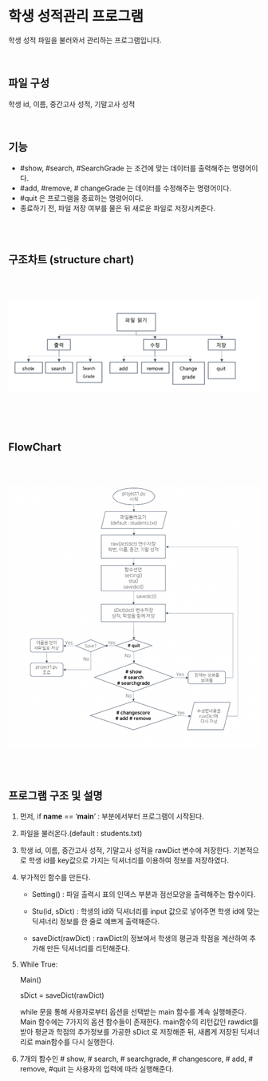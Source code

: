 # 학생 성적관리 프로그램



학생 성적 파일을 불러와서 관리하는 프로그램입니다.


<br/>

## 파일 구성

학생 id, 이름, 중간고사 성적, 기말고사 성적


<br/>

## 기능

- #show, #search, #SearchGrade 는 조건에 맞는 데이터를 출력해주는 명령어이다.
- #add, #remove, # changeGrade 는 데이터를 수정해주는 명령어이다.
- #quit 은 프로그램을 종료하는 명령어이다.
- 종료하기 전, 파일 저장 여부를 물은 뒤 새로운 파일로 저장시켜준다.


<br/><br/>

## 구조차트 (structure chart)

<br/><br/>


![](structurechart.png)







<br/><br/><br/>
## FlowChart



<br/><br/>

![](flowchart.png)



<br/><br/>
## 프로그램 구조 및 설명



1. 먼저, if __name__ == ‘__main__’ : 부분에서부터 프로그램이 시작된다.

2. 파일을 불러온다.(default : students.txt)

3. 학생 id, 이름, 중간고사 성적, 기말고사 성적을 rawDict 변수에 저장한다. 기본적으로 학생 id를 key값으로 가지는 딕셔너리를 이용하여 정보를 저장하였다.

4. 부가적인 함수를 만든다.

   - Setting() : 파일 출력시 표의 인덱스 부분과 점선모양을 출력해주는 함수이다.

   - Stu(id, sDict) : 학생의 id와 딕셔너리를 input 값으로 넣어주면 학생 id에 맞는 딕셔너리 정보를 한 줄로 예쁘게 출력해준다.

   - saveDict(rawDict) : rawDict의 정보에서 학생의 평균과 학점을 계산하여 추가해 만든 딕셔너리를 리턴해준다.





5. While True:

   Main()

   sDict = saveDict(rawDict)

 

   while 문을 통해 사용자로부터 옵션을 선택받는 main 함수를 계속 실행해준다. Main 함수에는 7가지의 옵션 함수들이 존재한다. main함수의 리턴값인 rawdict를 받아 평균과 학점의 추가정보를 가공한 sDict 로 저장해준 뒤, 새롭게 저장된 딕셔너리로 main함수를 다시 실행한다.

 

6. 7개의 함수인 # show, # search, # searchgrade, # changescore, # add, # remove, #quit 는 사용자의 입력에 따라 실행해준다.
